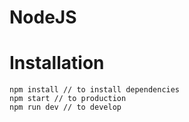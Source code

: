 # NodeJS

# Installation
```
npm install // to install dependencies
npm start // to production
npm run dev // to develop

```